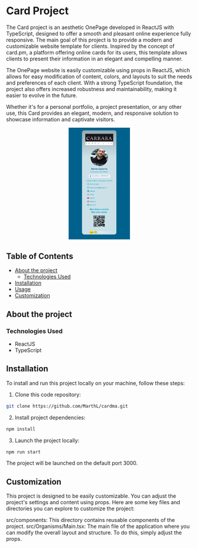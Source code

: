 # Card Project

The Card project is an aesthetic OnePage developed in ReactJS with TypeScript, designed to offer a smooth and pleasant online experience fully responsive. The main goal of this project is to provide a modern and customizable website template for clients. Inspired by the concept of card.pm, a platform offering online cards for its users, this template allows clients to present their information in an elegant and compelling manner.

The OnePage website is easily customizable using props in ReactJS, which allows for easy modification of content, colors, and layouts to suit the needs and preferences of each client. With a strong TypeScript foundation, the project also offers increased robustness and maintainability, making it easier to evolve in the future.

Whether it's for a personal portfolio, a project presentation, or any other use, this Card provides an elegant, modern, and responsive solution to showcase information and captivate visitors.

<p align="center" width="100%">
<img width="33%" src="https://github.com/MarthL/cardma/blob/master/frontend/public/demo.png?raw=true" />
</p>

## Table of Contents

- [About the project](#about-the-project)
  - [Technologies Used](#technologies-used)
- [Installation](#installation)
- [Usage](#usage)
- [Customization](#customization)

## About the project

### Technologies Used

- ReactJS
- TypeScript

## Installation

To install and run this project locally on your machine, follow these steps:

1. Clone this code repository:

```bash
git clone https://github.com/MarthL/cardma.git
```

2. Install project dependencies:

```bash
npm install
```

3. Launch the project locally:

```bash
npm run start
```

The project will be launched on the default port 3000.


## Customization
This project is designed to be easily customizable. You can adjust the project's settings and content using props. Here are some key files and directories you can explore to customize the project:

src/components: This directory contains reusable components of the project.
src/Organisms/Main.tsx: The main file of the application where you can modify the overall layout and structure. To do this, simply adjust the props.
